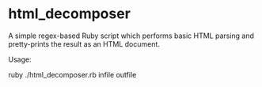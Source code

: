 # html_decomposer
A simple regex-based Ruby script which performs basic HTML parsing and pretty-prints the result as an HTML document.

Usage:

ruby ./html_decomposer.rb infile outfile
